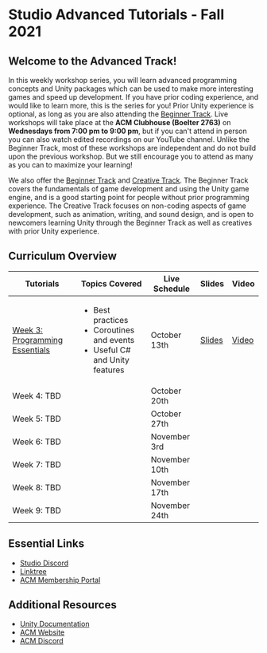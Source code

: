 # Studio Advanced Tutorials - Fall 2021
## Welcome to the Advanced Track!
In this weekly workshop series, you will learn advanced programming concepts and Unity packages which can be used to make more interesting games and speed up development. If you have prior coding experience, and would like to learn more, this is the series for you! Prior Unity experience is optional, as long as you are also attending the [Beginner Track](https://github.com/uclaacm/studio-beginner-tutorials-f21). Live workshops will take place at the **ACM Clubhouse (Boelter 2763)** on **Wednesdays from 7:00 pm to 9:00 pm**, but if you can't attend in person you can also watch edited recordings on our YouTube channel. Unlike the Beginner Track, most of these workshops are independent and do not build upon the previous workshop. But we still encourage you to attend as many as you can to maximize your learning!

We also offer the [Beginner Track](https://github.com/uclaacm/studio-beginner-tutorials-f21) and [Creative Track](https://github.com/uclaacm/studio-creative-tutorials-f21). The Beginner Track covers the fundamentals of game development and using the Unity game engine, and is a good starting point for people without prior programming experience. The Creative Track focuses on non-coding aspects of game development, such as animation, writing, and sound design, and is open to newcomers learning Unity through the Beginner Track as well as creatives with prior Unity experience.

## Curriculum Overview
| Tutorials | Topics Covered | Live Schedule | Slides | Video |
|-----------|----------------|---------------|--------|-------|
| [Week 3: Programming Essentials](https://github.com/uclaacm/studio-advanced-tutorials-f21/blob/main/Programming%20Essentials/README.md) | <ul> <li>Best practices</li> <li>Coroutines and events</li> <li>Useful C# and Unity features</li> </ul> | October 13th | [Slides](https://docs.google.com/presentation/d/1L0TkCA3rF4-21-083rHygDGLCpq74LlxKdzWgMmwTaU/edit?usp=sharing) | [Video]() |
| Week 4: TBD | | October 20th | | |
| Week 5: TBD | | October 27th | | |
| Week 6: TBD | | November 3rd | | |
| Week 7: TBD | | November 10th | | |
| Week 8: TBD | | November 17th | | |
| Week 9: TBD | | November 24th | | |

## Essential Links
- [Studio Discord](https://discord.com/invite/bBk2Mcw)
- [Linktree](https://linktr.ee/acmstudio)
- [ACM Membership Portal](https://members.uclaacm.com/)

## Additional Resources
- [Unity Documentation](https://docs.unity3d.com/Manual/index.html)
- [ACM Website](https://www.uclaacm.com/)
- [ACM Discord](https://discord.com/invite/eWmzKsY)
